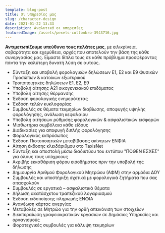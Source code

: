 ```yaml
---
template: blog-post
title: Οι υπηρεσίες μας
slug: /character-design
date: 2021-01-22 13:33
description: Αναλυτικά οι υπηρεσίες
featuredImage: /assets/pexels-cottonbro-3943716.jpg
---
```

**Αντιμετωπίζουμε υπεύθυνα τους πελάτες μας**, με ειλικρίνεια, σοβαρότητα και εχεμύθεια, αρχές που αποτελούν την βάση της κάθε συνεργασίας μας. Είμαστε δίπλα τους σε κάθε πρόβλημα προσφέροντας πάντα την καλύτερη δυνατή λύση σε αυτούς.



* Σύνταξη και υποβολή φορολογικών δηλώσεων Ε1, Ε2 και Ε9 Φυσικών Προσώπων & κατοίκων εξωτερικού
* Τροποποιητικές δηλώσεων Ε1, Ε2, Ε9
* Υποβολή αίτησης Α21 οικογενειακού επιδόματος
* Υποβολή αίτησης θέρμανσης
* Έκδοση φορολογικής ενημερότητας
* Έκδοση τελών κυκλοφορίας
* Συμβουλές σε θέματα τεκμηρίων διαβίωσης, αποφυγής υψηλής φορολόγησης, ανάλωση κεφαλαίου
* Υποβολή αιτήσεων ρύθμισης φορολογικών & ασφαλιστικών εισφορών
* Μισθωτήρια συμβόλαια κάθε είδους
* Διαδικασίες για αποφυγή διπλής φορολόγησης
* Φορολογικός εκπρόσωπος
* Έκδοση Πιστοποιητικών μεταβίβασης ακίνητων ΕΝΦΙΑ
* Αίτηση έκδοσης κλειδάριθμου στο ΤaxisNet
* Σύνταξη και αποστολή μέσω διαδικτύου του εντύπου "ΠΟΘΕΝ ΕΣΧΕΣ" για όλους τους υπόχρεους
* Ακριβής εκκαθάριση φόρου εισοδήματος πριν την υποβολή της δήλωσης
* Δημιουργία Αριθμού Φορολογικού Μητρώου (ΑΦΜ) στην αρμόδια ΔΟΥ
* Συμβουλές και υποστήριξη σχετικά με φορολογικά ζητήματα που σας απασχολούν
* Συμβουλές σε εργατικά – ασφαλιστικά θέματα
* Δήλωση ακατάσχετου τραπεζικού λογαριασμού
* Έκδοση ειδοποίησης πληρωμής ΕΝΦΙΑ
* Ανανέωση κάρτας ανεργίας
* Μεταβολές σε Μητρώο για την ορθή απεικόνιση των στοιχείων
* Διεκπεραίωση γραφειοκρατικών εργασιών σε Δημόσιες Υπηρεσίες και οργανισμούς
* Φοροτεχνικές συμβουλές για κάλυψη τεκμηρίων